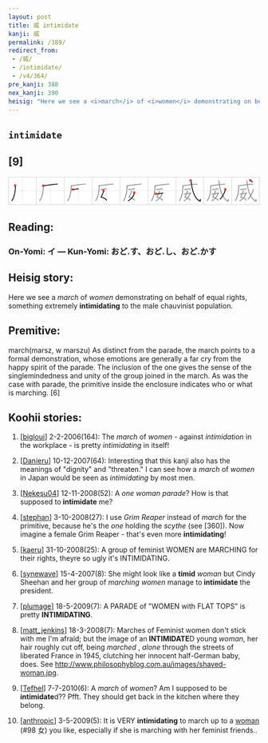 ```yaml
---
layout: post
title: 威 intimidate
kanji: 威
permalink: /389/
redirect_from:
 - /威/
 - /intimidate/
 - /v4/364/
pre_kanji: 388
nex_kanji: 390
heisig: "Here we see a <i>march</i> of <i>women</i> demonstrating on behalf of equal rights, something extremely <b>intimidating</b> to the male chauvinist population. march(marsz, w marszu) As distinct from the parade, the march points to a formal demonstration, whose emotions are generally a far cry from the happy spirit of the parade. The inclusion of the one gives the sense of the singlemindedness and unity of the group joined in the march. As was the case with parade, the primitive inside the enclosure indicates who or what is marching. [6]"
---
```


## `intimidate`

## [9]

<div class="stroke"><img src="../images/E5A881.png" /></div>

## Reading:

### On-Yomi: イ &mdash; Kun-Yomi: おど.す、おど.し、おど.かす

## Heisig story:

Here we see a <i>march</i> of <i>women</i> demonstrating on behalf of equal rights, something extremely <b>intimidating</b> to the male chauvinist population.

## Premitive:

march(marsz, w marszu) As distinct from the parade, the march points to a formal demonstration, whose emotions are generally a far cry from the happy spirit of the parade. The inclusion of the one gives the sense of the singlemindedness and unity of the group joined in the march. As was the case with parade, the primitive inside the enclosure indicates who or what is marching. [6]

## Koohii stories:

1) [<a href="http://kanji.koohii.com/profile/bigloui">bigloui</a>] 2-2-2006(164): The <em>march</em> of <em>women</em> - against <em>intimidation</em> in the workplace - is pretty <em>intimidating</em> in itself!

2) [<a href="http://kanji.koohii.com/profile/Danieru">Danieru</a>] 10-12-2007(64): Interesting that this kanji also has the meanings of &quot;dignity&quot; and &quot;threaten.&quot; I can see how a <em>march</em> of <em>women</em> in Japan would be seen as <em>intimidating</em> by most men.

3) [<a href="http://kanji.koohii.com/profile/Nekesu04">Nekesu04</a>] 12-11-2008(52): A <em>one woman</em> <em>parade</em>? How is that supposed to<strong> intimidate</strong> me?

4) [<a href="http://kanji.koohii.com/profile/stephan">stephan</a>] 3-10-2008(27): I use <em>Grim Reaper</em> instead of <em>march</em> for the primitive, because he&#039;s the <em>one</em> holding the <em>scythe</em> (see [360]). Now imagine a female Grim Reaper - that&#039;s even more <strong>intimidating</strong>!

5) [<a href="http://kanji.koohii.com/profile/kaeru">kaeru</a>] 31-10-2008(25): A group of feminist WOMEN are MARCHING for their rights, theyre so ugly it&#039;s INTIMIDATING.

6) [<a href="http://kanji.koohii.com/profile/synewave">synewave</a>] 15-4-2007(8): She might look like a <strong>timid</strong> <em>woman</em> but Cindy Sheehan and her group of <em>marching women</em> manage to<strong> intimidate</strong> the president.

7) [<a href="http://kanji.koohii.com/profile/plumage">plumage</a>] 18-5-2009(7): A PARADE of &quot;WOMEN with FLAT TOPS&quot; is pretty <strong>INTIMIDATING</strong>.

8) [<a href="http://kanji.koohii.com/profile/matt_jenkins">matt_jenkins</a>] 18-3-2008(7): Marches of Feminist women don&#039;t stick with me I&#039;m afraid; but the image of an<strong> INTIMIDATE</strong>D young <em>woman</em>, her hair roughly cut off, being <em>marched</em> , <em>alone</em> through the streets of liberated France in 1945, clutching her innocent half-German baby, does. See <a href="http://www.philosophyblog.com.au/images/shaved-woman.jpg">http://www.philosophyblog.com.au/images/shaved-woman.jpg</a>.

9) [<a href="http://kanji.koohii.com/profile/Tefhel">Tefhel</a>] 7-7-2010(6): A <em>march</em> of <em>women</em>? Am I supposed to be<strong> intimidate</strong>d?? Pfft. They should get back in the kitchen where they belong.

10) [<a href="http://kanji.koohii.com/profile/anthropic">anthropic</a>] 3-5-2009(5): It is VERY <strong>intimidating</strong> to march up to a <a href="../v4/98">woman</a> (#98 女) you like, especially if she is marching with her feminist friends..
